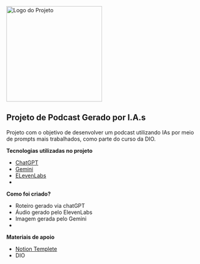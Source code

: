 <p aling="center">
    <img src="C:\Users\Filipe\OneDrive\Documentos\GitHubInicio\PodCast\assets\Capa r.png" width="250" alt="Logo do Projeto">
</p>


**Projeto de Podcast Gerado por I.A.s**
-----------------------------------------------------
Projeto com o objetivo de desenvolver um podcast utilizando IAs por meio de prompts mais trabalhados, como parte do curso da DIO.

**Tecnologias utilizadas no projeto**
- [ChatGPT](https://chatgpt.com/)
- [Gemini](https://gemini.google.com/app)
- [ELevenLabs](https://elevenlabs.io/)
- 

**Como foi criado?**
- Roteiro gerado via chatGPT
- Áudio gerado pelo ElevenLabs
- Imagem gerada pelo Gemini
- 

**Materiais de apoio**
- [Notion Templete](https://helpful-jump-17b.notion.site/PAS-Podcast-AI-Studio-210489e15d7a4a73b743bb159e45d06f)
- DIO 